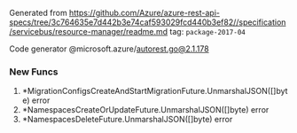 Generated from https://github.com/Azure/azure-rest-api-specs/tree/3c764635e7d442b3e74caf593029fcd440b3ef82//specification/servicebus/resource-manager/readme.md tag: `package-2017-04`

Code generator @microsoft.azure/autorest.go@2.1.178


### New Funcs

1. *MigrationConfigsCreateAndStartMigrationFuture.UnmarshalJSON([]byte) error
1. *NamespacesCreateOrUpdateFuture.UnmarshalJSON([]byte) error
1. *NamespacesDeleteFuture.UnmarshalJSON([]byte) error
